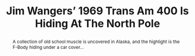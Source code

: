 ---
category: news
title: Jim Wangers’ 1969 Trans Am 400 Is Hiding At The North Pole
abstract: A collection of old school muscle is uncovered in Alaska, and the highlight is the F-Body hiding under a car cover...
publishedDateTime: 2019-03-06T17:37:51Z
sourceUrl: https://www.msn.com/en-us/autos/classic-cars/jim-wangers-1969-trans-am-400-is-hiding-at-the-north-pole/ar-BBUsqGp?
type: article

provider:
  name: Motorious
  id: V_BBEZ2jt_global
tags:
  - Autos

images: 
  - url: https://img-s-msn-com.akamaized.net/tenant/amp/entityid/BBUseAN.img
    width: 1920
    height: 1080
    quality: 50
    title: Jim Wangers’ 1969 Trans Am 400 Hiding At The North Pole
    attribution: 
    focalRegion:
      x1: 0
      x2: 0
      y1: 0
      y2: 0

---